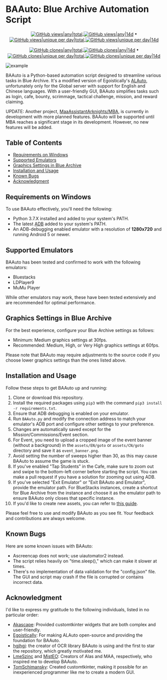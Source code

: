 # BAAuto: Blue Archive Automation Script

<p align="center">
  <a href="https://github.com/RedDeadDepresso/BAAuto--gh-stats/commits/master/traffic/views">
    <img src="https://img.shields.io/badge/dynamic/json?color=success&label=Github%20views|all&query=count&url=https://github.com/RedDeadDepresso/BAAuto--gh-stats/raw/master/traffic/views/latest-accum.json?raw=True&logo=github" valign="middle" alt="GitHub views|any|total" />
    <img src="https://img.shields.io/badge/dynamic/json?color=success&label=14d&query=count&url=https://github.com/RedDeadDepresso/BAAuto--gh-stats/raw/master/traffic/views/latest.json?raw=True" valign="middle" alt="GitHub views|any|14d" /></a>
• <a href="https://github.com/RedDeadDepresso/BAAuto--gh-stats/commits/master/traffic/views">
    <img src="https://img.shields.io/badge/dynamic/json?color=success&label=Github%20views|unq&query=uniques&url=https://github.com/RedDeadDepresso/BAAuto--gh-stats/raw/master/traffic/views/latest-accum.json?raw=True&logo=github" valign="middle" alt="GitHub views|unique per day|total" />
    <img src="https://img.shields.io/badge/dynamic/json?color=success&label=14d&query=uniques&url=https://github.com/RedDeadDepresso/BAAuto--gh-stats/raw/master/traffic/views/latest.json?raw=True" valign="middle" alt="GitHub views|unique per day|14d" /></a>
</p>

<p align="center">
  <a href="https://github.com/RedDeadDepresso/BAAuto--gh-stats/commits/master/traffic/clones">
    <img src="https://img.shields.io/badge/dynamic/json?color=success&label=Github%20clones|all&query=count&url=https://github.com/RedDeadDepresso/BAAuto--gh-stats/raw/master/traffic/clones/latest-accum.json?raw=True&logo=github" valign="middle" alt="GitHub clones|any|total" />
    <img src="https://img.shields.io/badge/dynamic/json?color=success&label=14d&query=count&url=https://github.com/RedDeadDepresso/BAAuto--gh-stats/raw/master/traffic/clones/latest.json?raw=True" valign="middle" alt="GitHub clones|any|14d" /></a>
• <a href="https://github.com/RedDeadDepresso/BAAuto--gh-stats/commits/master/traffic/clones">
    <img src="https://img.shields.io/badge/dynamic/json?color=success&label=Github%20clones|unq&query=uniques&url=https://github.com/RedDeadDepresso/BAAuto--gh-stats/raw/master/traffic/clones/latest-accum.json?raw=True&logo=github" valign="middle" alt="GitHub clones|unique per day|total" />
    <img src="https://img.shields.io/badge/dynamic/json?color=success&label=14d&query=uniques&url=https://github.com/RedDeadDepresso/BAAuto--gh-stats/raw/master/traffic/clones/latest.json?raw=True" valign="middle" alt="GitHub clones|unique per day|14d" /></a>
</p>

![example](https://github.com/RedDeadDepresso/BAAuto/assets/94017243/8c661360-5667-401a-986d-3fb0f7400462)

BAAuto is a Python-based automation script designed to streamline various tasks in Blue Archive. It's a modified version of Egoistically's [ALAuto](https://github.com/Egoistically/ALAuto), unfortunately only for the Global server with support for English and Chinese languages. With a user-friendly GUI, BAAuto simplifies tasks such as login, cafe, bounty, scrimmage, tactical challenge, mission, and reward claiming.

UPDATE: Another project, [MaaAssistantArknights/MBA](https://github.com/MaaAssistantArknights/MBA), is currently in development with more planned features. BAAuto will be supported until MBA reaches a significant stage in its development. However, no new features will be added.

## Table of Contents
- [Requirements on Windows](#requirements-on-windows)
- [Supported Emulators](#supported-emulators)
- [Graphics Settings in Blue Archive](#graphics-settings-in-blue-archive)
- [Installation and Usage](#installation-and-usage)
- [Known Bugs](#known-bugs)
- [Acknowledgment](#acknowledgment)

## Requirements on Windows
To use BAAuto effectively, you'll need the following:

- Python 3.7.X installed and added to your system's PATH.
- The latest [ADB](https://developer.android.com/studio/releases/platform-tools) added to your system's PATH.
- An ADB-debugging enabled emulator with a resolution of **1280x720** and running Android 5 or newer.

## Supported Emulators
BAAuto has been tested and confirmed to work with the following emulators:

- Bluestacks
- LDPlayer9
- MuMu Player

While other emulators may work, these have been tested extensively and are recommended for optimal performance.

## Graphics Settings in Blue Archive
For the best experience, configure your Blue Archive settings as follows:

- Minimum: Medium graphics settings at 30fps.
- Recommended: Medium, High, or Very High graphics settings at 60fps.
  
Please note that BAAuto may require adjustments to the source code if you choose lower graphics settings than the ones listed above.

## Installation and Usage
Follow these steps to get BAAuto up and running:

1. Clone or download this repository.
2. Install the required packages using `pip3` with the command `pip3 install -r requirements.txt`.
3. Ensure that ADB debugging is enabled on your emulator.
4. Run `BAAuto.py` and modify the connection address to match your emulator's ADB port and configure other settings to your preference.
5. Changes are automatically saved except for the Mission/Commissions/Event section.
6. For Event, you need to upload a cropped image of the event banner (without a background) in the `assets/EN/goto` or `assets/CN/goto` directory and save it as `event_banner.png`.
7. Avoid setting the number of sweeps higher than 30, as this may cause BAAuto to assume the game is stuck.
8. If you've enabled "Tap Students" in the Cafe, make sure to zoom out and swipe to the bottom-left corner before starting the script. You can make a pull request if you have a solution for zooming out using ADB.
9. If you've selected "Exit Emulator" or "Exit BAAuto and Emulator", provide the emulator path. For BlueStacks instances, create a shortcut for Blue Archive from the instance and choose it as the emulator path to ensure BAAuto only closes that specific instance.
10. If you'd like to create new assets, you can refer to [this guide](https://github.com/Egoistically/ALAuto/wiki/Creating-new-assets-for-bot).

Please feel free to use and modify BAAuto as you see fit. Your feedback and contributions are always welcome.

## Known Bugs
Here are some known issues with BAAuto:

- Ascreencap does not work; use uiautomator2 instead.
- The script relies heavily on "time.sleep()," which can make it slower at times.
- There's no implementation of data validation for the "config.json" file. The GUI and script may crash if the file is corrupted or contains incorrect data.

## Acknowledgment
I'd like to express my gratitude to the following individuals, listed in no particular order:

- [Akascape](https://github.com/Akascape): Provided customtkinter widgets that are both complex and user-friendly.
- [Egoistically](https://github.com/Egoistically): For making ALAuto open-source and providing the foundation for BAAuto.
- [hgjhgj](https://github.com/hgjazhgj): the creator of OCR library BAAuto is using and the first to star the repository, which greatly motivated me.
- [LmeSzinc](https://github.com/LmeSzinc) and [MistEO](https://github.com/MistEO): Creators of Alas and MAA, respectively, who inspired me to develop BAAuto.
- [TomSchimansky](https://github.com/TomSchimansky): Created customtkinter, making it possible for an inexperienced programmer like me to create a modern GUI.
